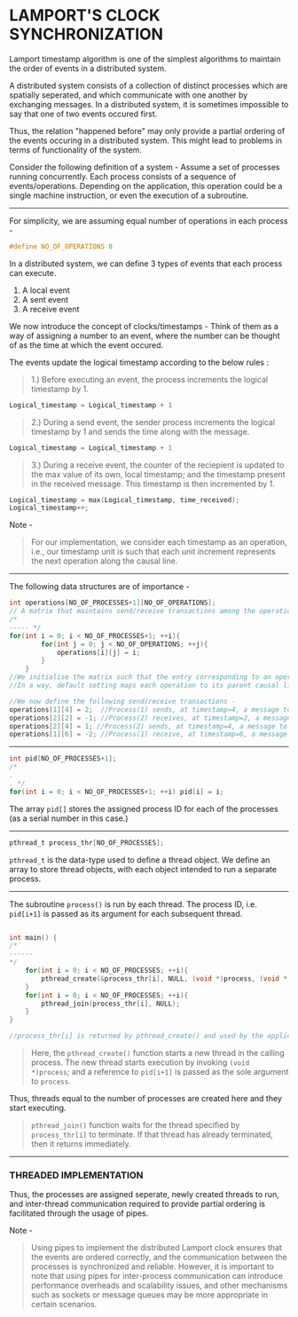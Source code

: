 # LAMPORT'S CLOCK SYNCHRONIZATION

Lamport timestamp algorithm is one of the simplest algorithms to maintain the order of events in a distributed system.

A distributed system consists of a collection of distinct processes which are spatially seperated, 
and which communicate with one another by exchanging messages.
In a distributed system, it is sometimes impossible to say that one of two events occured first. 

Thus, the relation "happened before" may only provide a partial ordering of the events occuring in a distributed system.
This might lead to problems in terms of functionality of the system. 

Consider the following definition of a system - Assume a set of processes running concurrently. Each process consists of a sequence of events/operations.
Depending on the application, this operation could be a single machine instruction, or even the execution of a subroutine.

---
For simplicity, we are assuming equal number of operations in each process - 

```C
#define NO_OF_OPERATIONS 8 
```

In a distributed system, we can define 3 types of events that each process can execute.

1. A local event
2. A sent event 
3. A receive event

We now introduce the concept of clocks/timestamps - Think of them as a way of assigning a number to an event,
where the number can be thought of as the time at which the event occured.

The events update the logical timestamp according to the below rules : 

> 1.) Before executing an event, the process increments the logical timestamp by 1.

```C
Logical_timestamp = Logical_timestamp + 1
```

> 2.) During a send event, the sender process increments the logical timestamp by 1 and sends the time along with the message.

```C
Logical_timestamp = Logical_timestamp + 1 
```

> 3.) During a receive event, the counter of the reciepient is updated to the max value of its own, local timestamp; and the timestamp present in the received message.
> This timestamp is then incremented by 1.

```C
Logical_timestamp = max(Logical_timestamp, time_received);
Logical_timestamp++;
```

Note - 
> For our implementation, we consider each timestamp as an operation, i.e., our timestamp unit is
> such that each unit increment represents the next operation along the causal line.

---

The following data structures are of importance - 

```C
int operations[NO_OF_PROCESSES+1][NO_OF_OPERATIONS];
// A matrix that maintains send/receive transactions among the operations.
/*
----- */
for(int i = 0; i < NO_OF_PROCESSES+1; ++i){
        for(int j = 0; j < NO_OF_OPERATIONS; ++j){
            operations[i][j] = i;
        }
    }
//We initialise the matrix such that the entry corresponding to an operations contains the parent process number.
//In a way, default setting maps each operation to its parent causal line.

//We now define the following send/receive transactions - 
operations[1][4] = 2;  //Process(1) sends, at timestamp=4, a message to Process(2)
operations[2][2] = -1; //Process(2) receives, at timestamp=2, a message from Process(1)
operations[2][4] = 1; //Process(2) sends, at timestamp=4, a message to Process(1)
operations[1][6] = -2; //Process(1) receive, at timestamp=6, a message from Process(2)
```
---

```C
int pid[NO_OF_PROCESSES+1];
/*
.
. */
for(int i = 0; i < NO_OF_PROCESSES+1; ++i) pid[i] = i;
```
The array `pid[]` stores the assigned process ID for each of the processes (as a serial number in this case.)

---

```C
pthread_t process_thr[NO_OF_PROCESSES];
```
`pthread_t` is the data-type used to define a thread object.
We define an array to store thread objects, with each object intended to run a separate process.

***

The subroutine `process()` is run by each thread. The process ID, i.e. `pid[i+1]` is passed as its argument for each subsequent thread.
```C

int main() {
/*
------
*/
    for(int i = 0; i < NO_OF_PROCESSES; ++i){
        pthread_create(&process_thr[i], NULL, (void *)process, (void *)&pid[i+1]);
    }
    for(int i = 0; i < NO_OF_PROCESSES; ++i){
        pthread_join(process_thr[i], NULL);
    }
}

//process_thr[i] is returned by pthread_create() and used by the application in functional calls that require a thread identifier.
```

> Here, the `pthread_create()` function starts a new thread in the calling process. 
> The new thread starts execution by invoking `(void *)process`; and a reference to `pid[i+1]` is passed as the sole argument to `process`.

Thus, threads equal to the number of processes are created here and they start executing.

> `pthread_join()` function waits for the thread specified by `process_thr[i]` to terminate.
> If that thread has already terminated, then it returns immediately.

---

### THREADED IMPLEMENTATION

Thus, the processes are assigned seperate, newly created threads to run, and inter-thread communication required to provide partial ordering is facilitated through the usage of pipes.

Note - 
> Using pipes to implement the distributed Lamport clock ensures that the events are ordered correctly, 
> and the communication between the processes is synchronized and reliable. However, it is important to 
> note that using pipes for inter-process communication can introduce performance overheads and scalability 
> issues, and other mechanisms such as sockets or message queues may be more appropriate in certain scenarios.

